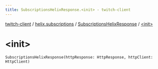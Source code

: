 ```yaml
---
title: SubscriptionsHelixResponse.<init> - twitch-client
---
```


[twitch-client](../../index.html) / [helix.subscriptions](../index.html) / [SubscriptionsHelixResponse](index.html) / [&lt;init&gt;](./-init-.html)

# &lt;init&gt;

`SubscriptionsHelixResponse(httpResponse: HttpResponse, httpClient: HttpClient)`